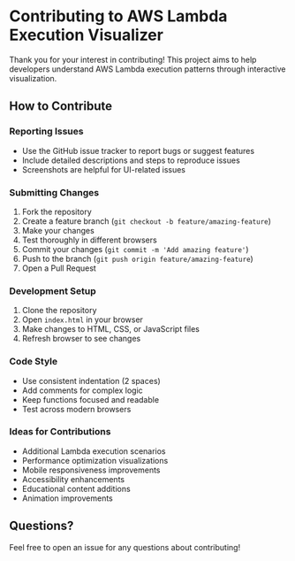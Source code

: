 # Contributing to AWS Lambda Execution Visualizer

Thank you for your interest in contributing! This project aims to help developers understand AWS Lambda execution patterns through interactive visualization.

## How to Contribute

### Reporting Issues
- Use the GitHub issue tracker to report bugs or suggest features
- Include detailed descriptions and steps to reproduce issues
- Screenshots are helpful for UI-related issues

### Submitting Changes
1. Fork the repository
2. Create a feature branch (`git checkout -b feature/amazing-feature`)
3. Make your changes
4. Test thoroughly in different browsers
5. Commit your changes (`git commit -m 'Add amazing feature'`)
6. Push to the branch (`git push origin feature/amazing-feature`)
7. Open a Pull Request

### Development Setup
1. Clone the repository
2. Open `index.html` in your browser
3. Make changes to HTML, CSS, or JavaScript files
4. Refresh browser to see changes

### Code Style
- Use consistent indentation (2 spaces)
- Add comments for complex logic
- Keep functions focused and readable
- Test across modern browsers

### Ideas for Contributions
- Additional Lambda execution scenarios
- Performance optimization visualizations
- Mobile responsiveness improvements
- Accessibility enhancements
- Educational content additions
- Animation improvements

## Questions?
Feel free to open an issue for any questions about contributing!